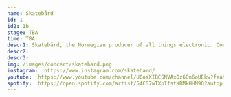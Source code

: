 ```yaml
---
name: Skatebård
id: 1
id2: 1b
stage: TBA
time: TBA
descr1: Skatebård, the Norwegian producer of all things electronic. Connoisseurs know that his catalogue oscillates between emotional techno, neo-italo, electro from an alternative future and a Scando-cosmic reinterpretation of pure Detroitian house. Skatebård releases on labels like Digitalo Enterprises, Radius Records, Supersoul Recordings, Tellè Records, Keys of Life Finland, Luna Flicks, Totally and Sex Tags Mania.
descr2:
descr3:
img: /images/concert/skatebard.png
instagram:  https://www.instagram.com/skatebard/
youtube:  https://www.youtube.com/channel/UCosXIBCSNVAxQz6Qn6oUEkw?feature=gws_kp_artist&feature=gws_kp_artist
spotify:  https://open.spotify.com/artist/54CS7wTXpIfstKRMkHHM9Q?autoplay=true
---
```

